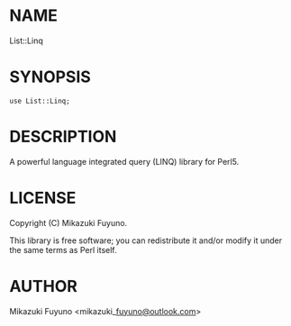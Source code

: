 # NAME

List::Linq

# SYNOPSIS

    use List::Linq;

# DESCRIPTION

A powerful language integrated query (LINQ) library for Perl5.

# LICENSE

Copyright (C) Mikazuki Fuyuno.

This library is free software; you can redistribute it and/or modify
it under the same terms as Perl itself.

# AUTHOR

Mikazuki Fuyuno &lt;mikazuki\_fuyuno@outlook.com>
